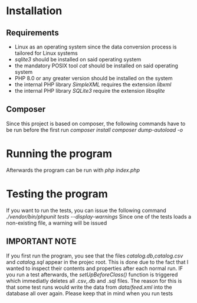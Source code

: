 # Installation

## Requirements
- Linux as an operating system since the data conversion process is tailored for Linux systems
- *sqlite3* should be installed on said operating system
- the mandatory POSIX tool *cat* should be installed on said operating system
- PHP 8.0 or any greater version should be installed on the system
- the internal PHP library *SimpleXML* requires the extension *libxml*
- the internal PHP library *SQLite3* require the extension *libsqlite*

## Composer
Since this project is based on composer, the following commands have to be run before the first run
*composer install*
*composer dump-autoload -o*

# Running the program
Afterwards the program can be run with
*php index.php*

# Testing the program
If you want to run the tests, you can issue the following command
*./vendor/bin/phpunit tests --display-warnings*
Since one of the tests loads a non-existing file, a warning will be issued
## IMPORTANT NOTE
If you first run the program, you see that the files *catalog.db*,*catalog.csv* and *catalog.sql*
appear in the projec root. This is done due to the fact that I wanted to inspect their contents
and properties after each normal run. IF you run a test afterwards, the *setUpBeforeClass()* function
is triggered which immediatly deletes all .csv,.db and .sql files. The reason for this is that some
test runs would write the data from *data/feed.xml* into the database all over again. Please keep that in mind when you run tests